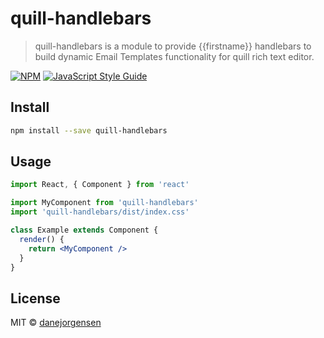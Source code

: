 # quill-handlebars

> quill-handlebars is a module to provide {{firstname}} handlebars to build dynamic Email Templates functionality for quill rich text editor.

[![NPM](https://img.shields.io/npm/v/quill-handlebars.svg)](https://www.npmjs.com/package/quill-handlebars) [![JavaScript Style Guide](https://img.shields.io/badge/code_style-standard-brightgreen.svg)](https://standardjs.com)

## Install

```bash
npm install --save quill-handlebars
```

## Usage

```jsx
import React, { Component } from 'react'

import MyComponent from 'quill-handlebars'
import 'quill-handlebars/dist/index.css'

class Example extends Component {
  render() {
    return <MyComponent />
  }
}
```

## License

MIT © [danejorgensen](https://github.com/danejorgensen)
